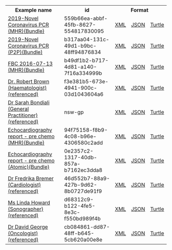 <table class="list" width="100%">            
   <tr>
     <th>Example name</th>
     <th>id</th>
     <th colspan="3">Format</th>
   </tr>
   <tr>
      <td><a href="bundle-559b66ea-abbf-45fb-8627-554817830095.html">2019-Novel Coronavirus PCR (MHR)(Bundle)</a></td>
      <td>559b66ea-abbf-45fb-8627-554817830095</td>
      <td><a href="bundle-559b66ea-abbf-45fb-8627-554817830095.xml.html">XML</a></td>
      <td><a href="bundle-559b66ea-abbf-45fb-8627-554817830095.json.html">JSON</a></td>
      <td><a href="bundle-559b66ea-abbf-45fb-8627-554817830095.ttl.html">Turtle</a></td>
   </tr>  
   <tr>
      <td><a href="bundle-b317aa04-131c-49d1-b9bc-48ff94876834.html">2019-Novel Coronavirus PCR (P2P)(Bundle)</a></td>
      <td>b317aa04-131c-49d1-b9bc-48ff94876834</td>
      <td><a href="bundle-b317aa04-131c-49d1-b9bc-48ff94876834.xml.html">XML</a></td>
      <td><a href="bundle-b317aa04-131c-49d1-b9bc-48ff94876834.json.html">JSON</a></td>
      <td><a href="bundle-b317aa04-131c-49d1-b9bc-48ff94876834.ttl.html">Turtle</a></td>
   </tr>
   <tr>
      <td><a href="bundle-b49df1b2-b717-4d81-a140-7f16a334999b.html">FBC 2016-07-13 (MHR)(Bundle)</a></td>
      <td>b49df1b2-b717-4d81-a140-7f16a334999b</td>
      <td><a href="bundle-b49df1b2-b717-4d81-a140-7f16a334999b.xml.html">XML</a></td>
      <td><a href="bundle-b49df1b2-b717-4d81-a140-7f16a334999b.json.html">JSON</a></td>
      <td><a href="bundle-b49df1b2-b717-4d81-a140-7f16a334999b.ttl.html">Turtle</a></td>
   </tr> 
   <tr>
      <td><a href="practitionerrole-f3e381b5-673e-4941-900c-03d1043604a6.html">Dr. Robert Brown (Haematologist)(referenced)</a></td>
      <td>f3e381b5-673e-4941-900c-03d1043604a6</td>
      <td><a href="practitionerrole-f3e381b5-673e-4941-900c-03d1043604a6.xml.html">XML</a></td>
      <td><a href="practitionerrole-f3e381b5-673e-4941-900c-03d1043604a6.json.html">JSON</a></td>
      <td><a href="practitionerrole-f3e381b5-673e-4941-900c-03d1043604a6.ttl.html">Turtle</a></td>
   </tr>  
   <tr>
      <td><a href="practitionerrole-nsw-gp.html">Dr Sarah Bondiali (General Practitioner)(referenced)</a></td>
      <td>nsw-gp</td>
      <td><a href="practitionerrole-nsw-gp.xml.html">XML</a></td>
      <td><a href="practitionerrole-nsw-gp.json.html">JSON</a></td>
      <td><a href="practitionerrole-nsw-gp.ttl.html">Turtle</a></td>
   </tr>          
   <tr>
      <td><a href="bundle-94f75158-f8b9-4c08-b96e-4306580c2add.html">Echocardiography report - pre chemo (MHR)(Bundle)</a></td>
      <td>94f75158-f8b9-4c08-b96e-4306580c2add</td>
      <td><a href="bundle-94f75158-f8b9-4c08-b96e-4306580c2add.xml.html">XML</a></td>
      <td><a href="bundle-94f75158-f8b9-4c08-b96e-4306580c2add.json.html">JSON</a></td>
      <td><a href="bundle-94f75158-f8b9-4c08-b96e-4306580c2add.ttl.html">Turtle</a></td>
   </tr>            
   <tr>
      <td><a href="bundle-0e2357c2-1317-40db-857a-b7162ec3dda8.html">Echocardiography report - pre chemo (Atomic)(Bundle)</a></td>
      <td>0e2357c2-1317-40db-857a-b7162ec3dda8</td>
      <td><a href="bundle-0e2357c2-1317-40db-857a-b7162ec3dda8.xml.html">XML</a></td>
      <td><a href="bundle-0e2357c2-1317-40db-857a-b7162ec3dda8.json.html">JSON</a></td>
      <td><a href="bundle-0e2357c2-1317-40db-857a-b7162ec3dda8.ttl.html">Turtle</a></td>
   </tr> 
   <tr>
      <td><a href="practitionerrole-46d552b7-88a9-427b-9d62-8b0727de91f9.html">Dr Fredrika Bremer (Cardiologist)(referenced)</a></td>
      <td>46d552b7-88a9-427b-9d62-8b0727de91f9</td>
      <td><a href="organization-46d552b7-88a9-427b-9d62-8b0727de91f9.xml.html">XML</a></td>
      <td><a href="organization-46d552b7-88a9-427b-9d62-8b0727de91f9.json.html">JSON</a></td>
      <td><a href="organization-46d552b7-88a9-427b-9d62-8b0727de91f9.ttl.html">Turtle</a></td>
   </tr>
   <tr>
      <td><a href="practitionerrole-04ac8978-bc60-4492-aa07-f62568ebe5c6.html">Ms Linda Howard (Sonographer)(referenced)</a></td>
      <td>d68312c9-b122-4fe5-8e3c-f550bd989f4b</td>
      <td><a href="practitionerrole-04ac8978-bc60-4492-aa07-f62568ebe5c6.xml.html">XML</a></td>
      <td><a href="practitionerrole-04ac8978-bc60-4492-aa07-f62568ebe5c6.json.html">JSON</a></td>
      <td><a href="practitionerrole-04ac8978-bc60-4492-aa07-f62568ebe5c6.ttl.html">Turtle</a></td>
   </tr>
   <tr>
      <td><a href="practitionerrole-cb084861-dd87-48ff-b645-5cb620a00e8e.html">Dr David George (Oncologist)(referenced)</a></td>
      <td>cb084861-dd87-48ff-b645-5cb620a00e8e</td>
      <td><a href="practitionerrole-cb084861-dd87-48ff-b645-5cb620a00e8e.xml.html">XML</a></td>
      <td><a href="practitionerrole-cb084861-dd87-48ff-b645-5cb620a00e8e.json.html">JSON</a></td>
      <td><a href="practitionerrole-cb084861-dd87-48ff-b645-5cb620a00e8e.ttl.html">Turtle</a></td>
   </tr>
</table>